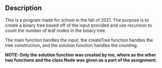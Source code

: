 ## Description

This is a program made for school in the fall of 2021. The purpose is to create a binary tree based off of the input provided and use recursion to count the number of leaf nodes in the binary tree.

The main function handles the input, the createTree function handles the tree construction, and the solution function handles the counting.

**NOTE: Only the solution function was created by me, where as the other two functions and the class Node was given as a part of the assignment.**
